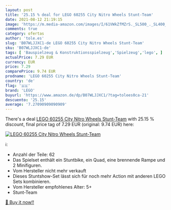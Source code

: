 ```yaml
---
layout: post
title: '25.15 % deal for LEGO 60255 City Nitro Wheels Stunt-Team'
date: 2021-08-12 21:19:15
image: 'https://m.media-amazon.com/images/I/61VWkZfMZrS._SL500_._SL400_.jpg'
comments: true
category: ofertas
author: 'tole.es'
slug: 'B07WLJJXC1-de LEGO 60255 City Nitro Wheels Stunt-Team'
sku: 'B07WLJJXC1-de'
tags: [ 'Bauspielzeug & Konstruktionsspielzeug','Spielzeug','lego', ]
actualPrice: 7.29 EUR
currency: EUR
price: 7.29
comparePrice: 9.74 EUR
prodname: 'LEGO 60255 City Nitro Wheels Stunt-Team'
country: 'de'
flag: '🇩🇪'
brand: 'LEGO'
buyurl: 'https://www.amazon.de/dp/B07WLJJXC1/?tag=tolees0ca-21'
descuento: '25.15'
average: '7.27090909090909'
---
```


There's a deal [LEGO 60255 City Nitro Wheels Stunt-Team](https://www.amazon.de/dp/B07WLJJXC1/?tag=tolees0ca-21)  with  25.15 % discount, final price tag of  7.29 EUR (original: 9.74 EUR) here:

[![LEGO 60255 City Nitro Wheels Stunt-Team](https://m.media-amazon.com/images/I/61VWkZfMZrS._SL500_._SL400_.jpg)](https://www.amazon.de/dp/B07WLJJXC1/?tag=tolees0ca-21)

ℹ️:

- Anzahl der Teile: 62
- Das Spielset enthält ein Stuntbike, ein Quad, eine brennende Rampe und 2 Minifiguren.
- Vom Hersteller nicht mehr verkauft
- Dieses Stuntshow-Set lässt sich für noch mehr Action mit anderen LEGO Sets kombinieren.
- Vom Hersteller empfohlenes Alter: 5+
- Stunt-Team

[🛒 Buy it now!!](https://www.amazon.de/dp/B07WLJJXC1/?tag=tolees0ca-21)
